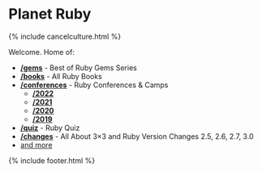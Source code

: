# Planet Ruby

{% include cancelculture.html %}



Welcome.  Home of:

- [**/gems**](/gems) - Best of Ruby Gems Series
- [**/books**](/books) - All Ruby Books
- [**/conferences**](/conferences) - Ruby Conferences & Camps
    - [**/2022**](/conferences/2022)
    - [**/2021**](/conferences/2021)
    - [**/2020**](/conferences/2020)
    - [**/2019**](/conferences/2019)
- [**/quiz**](/quiz) - Ruby Quiz
- [**/changes**](/changes) - All About 3×3 and Ruby Version Changes 2.5, 2.6, 2.7, 3.0 
- [and more](https://github.com/planetruby)


{% include footer.html %}




